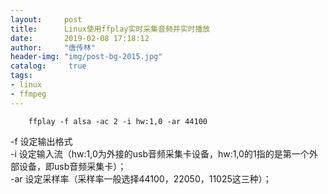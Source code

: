 ```yaml
---
layout:		post
title: 		Linux使用ffplay实时采集音频并实时播放
date: 		2019-02-08 17:18:12
author:		"唐传林"
header-img: "img/post-bg-2015.jpg"
catalog:	 true
tags:
- linux
- ffmpeg
---
```


```
    ffplay -f alsa -ac 2 -i hw:1,0 -ar 44100
```   

-f 设定输出格式   
-i 设定输入流（hw:1,0为外接的usb音频采集卡设备，hw:1,0的1指的是第一个外部设备，即usb音频采集卡）；   
-ar 设定采样率（采样率一般选择44100，22050，11025这三种）； 

